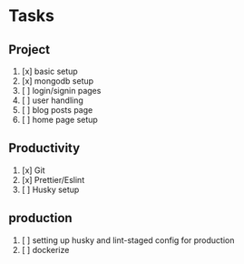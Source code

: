 # Tasks

## Project

1. [x] basic setup
2. [x] mongodb setup
3. [ ] login/signin pages
4. [ ] user handling
5. [ ] blog posts page
6. [ ] home page setup

## Productivity

1. [x] Git
2. [x] Prettier/Eslint
3. [ ] Husky setup

## production

1. [ ] setting up husky and lint-staged config for production
2. [ ] dockerize
